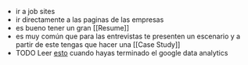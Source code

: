 - ir a job sites
- ir directamente a las paginas de las empresas
- es bueno tener un gran [[Resume]]
- es muy común que para las entrevistas te presenten un escenario y a partir de este tengas que hacer una [[Case Study]]
- TODO Leer [esto](https://www.coursera.org/learn/proceso-de-datos-sucios-a-datos-limpios/supplement/DQgYG/recursos-de-careercon-en-youtube) cuando hayas terminado el google data analytics